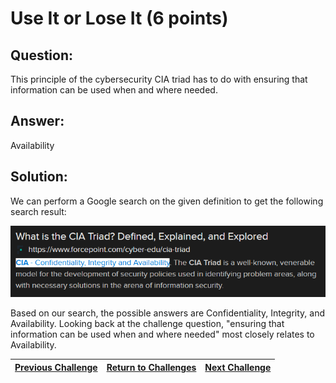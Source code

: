 # Use It or Lose It (6 points)

## Question:

This principle of the cybersecurity CIA triad has to do with ensuring that information can be used when and where needed.

## Answer:

Availability

## Solution:

We can perform a Google search on the given definition to get the following search result:

[![search-result.png](search-result.png)](https://duckduckgo.com/?t=ffab&q=cia+triad&atb=v1-1&ia=web)

Based on our search, the possible answers are Confidentiality, Integrity, and Availability. Looking back at the challenge question, "ensuring that information can be used when and where needed" most closely relates to Availability.

| [Previous Challenge](/Challenges/Oversee-And-Govern/3/README.md#question) | [Return to Challenges](/Challenges/../../../#modules) | [Next Challenge](/Challenges/Oversee-And-Govern/5/README.md#question) |
| :------- | :-----: | ------: |